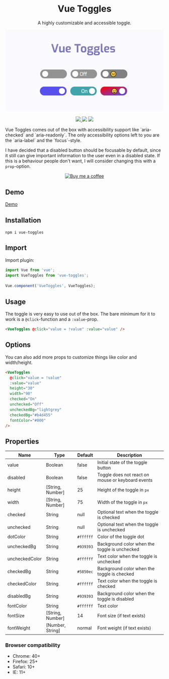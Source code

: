 <h1 align="center">Vue Toggles</h1>
<p align="center">
A highly customizable and accessible toggle.
</p>

<p align="center">
<img src="./vue-toggles.jpg" alt="Vue Toggles Logo"/>
</p>

<p align="center">
<a href="https://www.npmjs.com/package/vue-toggles"><img src="https://img.shields.io/npm/v/vue-toggles.svg?style=flat-square"/> <img src="https://img.shields.io/npm/dm/vue-toggles.svg?style=flat-square"/></a> <a href="https://vuejs.org/"><img src="https://img.shields.io/badge/vue-2.x-brightgreen.svg?style=flat-square"/></a>
</p>

<p>
Vue Toggles comes out of the box with accessibility support like `aria-checked` and `aria-readonly`. The only accessibility options left to you are the `aria-label` and the `focus`-style.

I have decided that a disabled button should be focusable by default, since it still can give important information to the user even in a disabled state. If this is a behaviour people don't want, I will consider changing this with a `prop`-option.

</p>

<p align="center">
  <a href="https://www.buymeacoff.ee/Nifel">
    <img
         width="140"
         alt="Buy me a coffee"
         src="https://user-images.githubusercontent.com/1577802/36840220-21beb89c-1d3c-11e8-98a4-45fc334842cf.png">
  </a>
</p>

## Demo

[Demo](https://vue-toggles.netlify.app/)

## Installation

```
npm i vue-toggles
```

## Import

Import plugin:

```javascript
import Vue from 'vue';
import VueToggles from 'vue-toggles';

Vue.component('VueToggles', VueToggles);
```

## Usage

The toggle is very easy to use out of the box. The bare minimum for it to work is a `@click`-function and a `:value`-prop.

```html
<VueToggles @click="value = !value" :value="value" />
```

## Options

You can also add more props to customize things like color and width/height.

```html
<VueToggles
  @click="value = !value"
  :value="value"
  height="30"
  width="90"
  checked="On"
  unchecked="Off"
  uncheckedBg="lightgrey"
  checkedBg="#b4d455"
  fontColor="#000"
/>
```

## Properties

| Name           | Type             | Default   | Description                                       |
| -------------- | ---------------- | --------- | ------------------------------------------------- |
| value          | Boolean          | false     | Initial state of the toggle button                |
| disabled       | Boolean          | false     | Toggle does not react on mouse or keyboard events |
| height         | [String, Number] | 25        | Height of the toggle in `px`                      |
| width          | [String, Number] | 75        | Width of the toggle in `px`                       |
| checked        | String           | null      | Optional text when the toggle is checked          |
| unchecked      | String           | null      | Optional text when the toggle is unchecked        |
| dotColor       | String           | `#ffffff` | Color of the toggle dot                           |
| uncheckedBg    | String           | `#939393` | Background color when the toggle is unchecked     |
| uncheckedColor | String           | `#ffffff` | Text color when the toggle is unchecked           |
| checkedBg      | String           | `#5850ec` | Background color when the toggle is checked       |
| checkedColor   | String           | `#ffffff` | Text color when the toggle is checked             |
| disabledBg     | String           | `#939393` | Background color when the toggle is disabled      |
| fontColor      | String           | `#ffffff` | Text color                                        |
| fontSize       | [String, Number] | 14        | Font size (if text exists)                        |
| fontWeight     | [Number, String] | normal    | Font weight (if text exists)                      |

### Browser compatibility

- Chrome: 40+
- Firefox: 25+
- Safari: 10+
- IE: 11+
